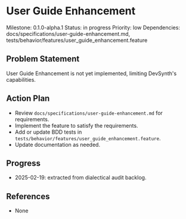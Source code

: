 # User Guide Enhancement
Milestone: 0.1.0-alpha.1
Status: in progress
Priority: low
Dependencies: docs/specifications/user-guide-enhancement.md, tests/behavior/features/user_guide_enhancement.feature

## Problem Statement
User Guide Enhancement is not yet implemented, limiting DevSynth's capabilities.


## Action Plan
- Review `docs/specifications/user-guide-enhancement.md` for requirements.
- Implement the feature to satisfy the requirements.
- Add or update BDD tests in `tests/behavior/features/user_guide_enhancement.feature`.
- Update documentation as needed.

## Progress
- 2025-02-19: extracted from dialectical audit backlog.

## References
- None
